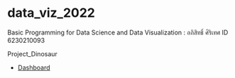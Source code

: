# data_viz_2022
Basic Programming for Data Science and Data Visualization : อภิสิทธิ์ ศิริเทศ ID 6230210093

Project_Dinosaur
* [Dashboard](https://datastudio.google.com/u/0/reporting/e45d8bb5-92ce-4fde-9775-7d1d568d7e6e/page/p_2b4903qotc)

